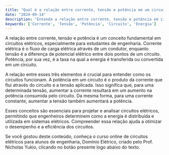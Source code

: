 ```yaml
---
title: "Qual é a relação entre corrente, tensão e potência em um circuito elétrico?"
date: "2024-09-14"
description: "Entenda a relação entre corrente, tensão e potência em circuitos elétricos, conceitos fundamentais para estudantes de engenharia."
keywords: ['Corrente', 'Tensão', 'Potência', 'Circuito', 'Energia']
---
```


A relação entre corrente, tensão e potência é um conceito fundamental em circuitos elétricos, especialmente para estudantes de engenharia. Corrente elétrica é o fluxo de carga elétrica através de um condutor, enquanto tensão é a diferença de potencial elétrico entre dois pontos de um circuito. Potência, por sua vez, é a taxa na qual a energia é transferida ou convertida em um circuito.

A relação entre esses três elementos é crucial para entender como os circuitos funcionam. A potência em um circuito é o produto da corrente que flui através do circuito e a tensão aplicada. Isso significa que, para uma determinada tensão, aumentar a corrente resultará em um aumento na potência consumida pelo circuito. Da mesma forma, para uma corrente constante, aumentar a tensão também aumentará a potência.

Esses conceitos são essenciais para projetar e analisar circuitos elétricos, permitindo que engenheiros determinem como a energia é distribuída e utilizada em sistemas elétricos. Compreender essa relação ajuda a otimizar o desempenho e a eficiência dos circuitos.

Se você gostou deste conteúdo, conheça o curso online de circuitos elétricos para alunos de engenharia, Domínio Elétrico, criado pelo Prof. Nicholas Yukio, clicando no botão presente logo abaixo do texto.